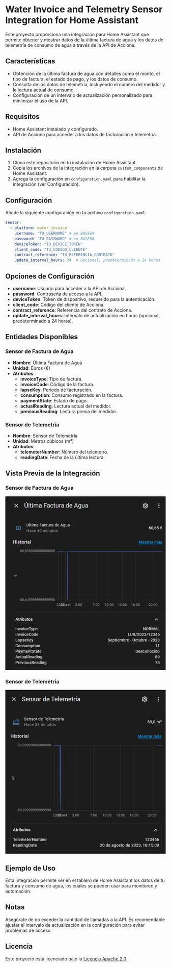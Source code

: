 # Water Invoice and Telemetry Sensor Integration for Home Assistant

Este proyecto proporciona una integración para Home Assistant que permite obtener y mostrar datos de la última factura de agua y los datos de telemetría de consumo de agua a través de la API de Acciona.

## Características

- Obtención de la última factura de agua con detalles como el monto, el tipo de factura, el estado de pago, y los datos de consumo.
- Consulta de los datos de telemetría, incluyendo el número del medidor y la lectura actual de consumo.
- Configuración de un intervalo de actualización personalizado para minimizar el uso de la API.

## Requisitos

- Home Assistant instalado y configurado.
- API de Acciona para acceder a los datos de facturación y telemetría.

## Instalación

1. Clona este repositorio en tu instalación de Home Assistant.
2. Copia los archivos de la integración en la carpeta `custom_components` de Home Assistant.
3. Agrega la configuración en `configuration.yaml` para habilitar la integración (ver Configuración).

## Configuración

Añade la siguiente configuración en tu archivo `configuration.yaml`:

```yaml
sensor:
  - platform: water_invoice
    username: "TU_USERNAME" # en BASE64
    password: "TU_PASSWORD" # en BASE64
    deviceToken: "TU_DEVICE_TOKEN"
    client_code: "TU_CODIGO_CLIENTE"
    contract_reference: "TU_REFERENCIA_CONTRATO"
    update_interval_hours: 24  # Opcional, predeterminado a 24 horas
```
## Opciones de Configuración

- **username**: Usuario para acceder a la API de Acciona.
- **password**: Contraseña de acceso a la API.
- **deviceToken**: Token de dispositivo, requerido para la autenticación.
- **client_code**: Código del cliente de Acciona.
- **contract_reference**: Referencia del contrato de Acciona.
- **update_interval_hours**: Intervalo de actualización en horas (opcional, predeterminado a 24 horas).

## Entidades Disponibles

### Sensor de Factura de Agua
- **Nombre**: Última Factura de Agua
- **Unidad**: Euros (€)
- **Atributos**:
  - **invoiceType**: Tipo de factura.
  - **invoiceCode**: Código de la factura.
  - **lapseKey**: Período de facturación.
  - **consumption**: Consumo registrado en la factura.
  - **paymentState**: Estado de pago.
  - **actualReading**: Lectura actual del medidor.
  - **previousReading**: Lectura previa del medidor.

### Sensor de Telemetría
- **Nombre**: Sensor de Telemetría
- **Unidad**: Metros cúbicos (m³)
- **Atributos**:
  - **telemeterNumber**: Número del telemetro.
  - **readingDate**: Fecha de la última lectura.
## Vista Previa de la Integración

### Sensor de Factura de Agua
![Sensor de Factura de Agua](images/sensor_factura.png)

### Sensor de Telemetría
![Sensor de Telemetría](images/sensor_telemetria.png)

## Ejemplo de Uso

Esta integración permite ver en el tablero de Home Assistant los datos de tu factura y consumo de agua, los cuales se pueden usar para monitoreo y automación.

## Notas

Asegúrate de no exceder la cantidad de llamadas a la API. Es recomendable ajustar el intervalo de actualización en la configuración para evitar problemas de acceso.

## Licencia

Este proyecto está licenciado bajo la [Licencia Apache 2.0](LICENSE).